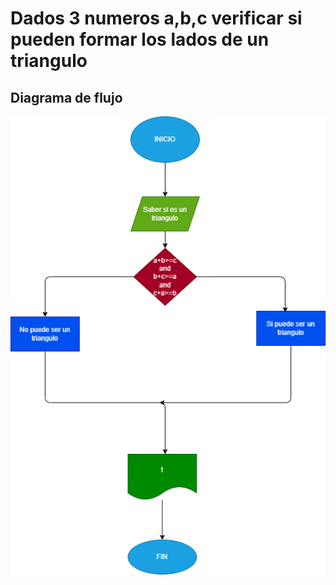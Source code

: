 # Dados 3 numeros a,b,c verificar si pueden formar los lados de un triangulo

## Diagrama de flujo

![Diagrama de flujo](diagrama.png "Diagrama de flujo")